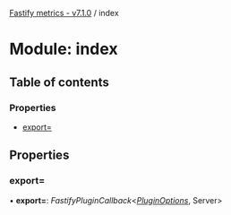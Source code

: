 [Fastify metrics - v7.1.0](../README.md) / index

# Module: index

## Table of contents

### Properties

- [export&#x3D;](index.md#export&#x3D;)

## Properties

### export&#x3D;

• **export=**: *FastifyPluginCallback*<[*PluginOptions*](../interfaces/plugin.pluginoptions.md), Server\>
